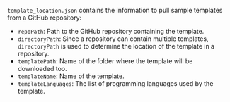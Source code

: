 `template_location.json` contains the information to pull sample templates from a GitHub repository:
* `repoPath`: Path to the GitHub repository containing the template.
* `directoryPath`: Since a repository can contain multiple templates, `directoryPath` is used to determine the location of the template in a repository.
* `templatePath`: Name of the folder where the template will be downloaded too.
* `templateName`: Name of the template.
* `templateLanguages`: The list of programming languages used by the template.
